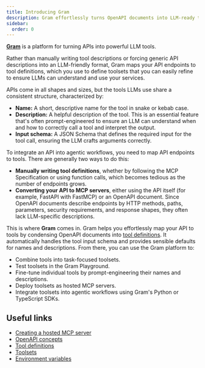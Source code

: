 ```yaml
---
title: Introducing Gram
description: Gram effortlessly turns OpenAPI documents into LLM-ready tools, generating optimized tool definitions from your APIs for powerful agentic workflows.
sidebar:
  order: 0
---
```


**[Gram](https://getgram.ai)** is a platform for turning APIs into powerful LLM tools. 

Rather than manually writing tool descriptions or forcing generic API descriptions into an LLM-friendly format, Gram maps your API endpoints to tool definitions, which you use to define toolsets that you can easily refine to ensure LLMs can understand and use your services.

APIs come in all shapes and sizes, but the tools LLMs use share a consistent structure, characterized by:

- **Name:** A short, descriptive name for the tool in snake or kebab case.
- **Description:** A helpful description of the tool. This is an essential feature that's often prompt-engineered to ensure an LLM can understand when and how to correctly call a tool and interpret the output.
- **Input schema:** A JSON Schema that defines the required input for the tool call, ensuring the LLM crafts arguments correctly.

To integrate an API into agentic workflows, you need to map API endpoints to tools. There are generally two ways to do this:

- **Manually writing tool definitions**, whether by following the MCP Specification or using function calls, which becomes tedious as the number of endpoints grows.
- **Converting your API to MCP servers**, either using the API itself (for example, FastAPI with FastMCP) or an OpenAPI document. Since OpenAPI documents describe endpoints by HTTP methods, paths, parameters, security requirements, and response shapes, they often lack LLM-specific descriptions.

This is where **Gram** comes in. Gram helps you effortlessly map your API to tools by condensing OpenAPI documents into [tool definitions](concepts/tool-definitions). It automatically handles the tool input schema and provides sensible defaults for names and descriptions. From there, you can use the Gram platform to:

- Combine tools into task-focused toolsets.
- Test toolsets in the Gram Playground.
- Fine-tune individual tools by prompt-engineering their names and descriptions.
- Deploy toolsets as hosted MCP servers.
- Integrate toolsets into agentic workflows using Gram's Python or TypeScript SDKs.

## Useful links

- [Creating a hosted MCP server](/guides/creating-your-first-hosted-mcp-server)
- [OpenAPI concepts](/concepts/openapi)
- [Tool definitions](/concepts/tool-definitions)
- [Toolsets](/concepts/toolsets)
- [Environment variables](/concepts/environments)

